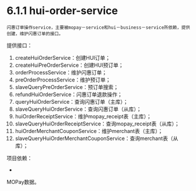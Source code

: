 # 6.1.1 hui-order-service

    闪惠订单操作service，主要被mopay－service和hui－business－service所依赖，提供创建，维护闪惠订单的接口。
    

提供接口：
1. createHuiOrderService：创建HUI订单；
2. createHuiPreOrderService：创建HUI预订单；
3. orderProcessService：维护闪惠订单；
4. preOrderProcessService：维护预订单；
5. slaveQueryPreOrderService：预订单搜索；
6. refundHuiOrderService：闪惠订单退款操作；
7. queryHuiOrderService：查询闪惠订单（主库）；
8. slaveQueryHuiOrderService：查询闪惠订单（从库）；
9. huiOrderReceiptService：维护mopay_receipt表（主库）；
10. slaveQueryHuiOrderReceiptService：查询mopay_receipt表（从库）；
11. huiOrderMerchantCouponService：维护merchant表（主库）；
12. slaveQueryHuiOrderMerchantCouponService：查询merchant表（从库）；


项目依赖：

* 
MOPay数据。

